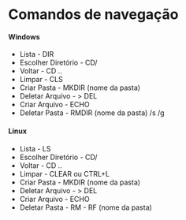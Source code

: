 # Comandos de navegação 

#### Windows

- Lista - DIR
- Escolher Diretório  - CD/
- Voltar - CD ..
- Limpar - CLS
- Criar Pasta - MKDIR (nome da pasta)
- Deletar Arquivo - > DEL
- Criar Arquivo - ECHO
- Deletar Pasta - RMDIR (nome da pasta) /s /g 

#### Linux

- Lista - LS
- Escolher Diretório  - CD/
- Voltar - CD ..
- Limpar - CLEAR ou CTRL+L
- Criar Pasta - MKDIR (nome da pasta)
- Deletar Arquivo - > DEL
- Criar Arquivo - ECHO
- Deletar Pasta - RM - RF (nome da pasta)

### 